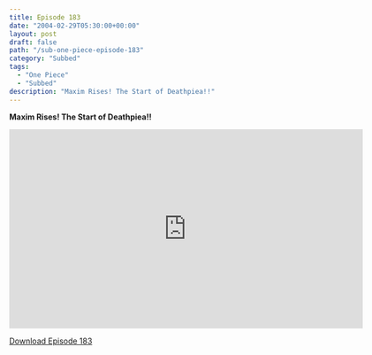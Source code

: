 ```yaml
---
title: Episode 183
date: "2004-02-29T05:30:00+00:00"
layout: post
draft: false
path: "/sub-one-piece-episode-183"
category: "Subbed"
tags:
  - "One Piece"
  - "Subbed"
description: "Maxim Rises! The Start of Deathpiea!!"
---
```


**Maxim Rises! The Start of Deathpiea!!**

<iframe width="640" height="360" src="https://www.rapidvideo.com/e/FXQGHPAIPT" frameborder="0" marginwidth=0 marginheight=0 scrolling=no allowfullscreen></iframe>

<a href="http://ouo.io/qs/eCodkFEQ?s=https://rapidvid.to/d/https://www.rapidvideo.com/e/FXQGHPAIPT">Download Episode 183</a>
